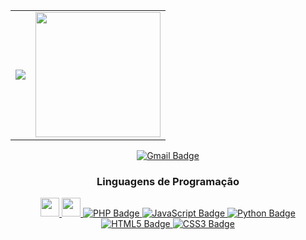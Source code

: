 <div align="center">
  <table>
    <tr>
      <td>
        <picture>
          <source
            srcset="https://github-readme-stats.vercel.app/api?username=Jaummmn&show_icons=true&theme=dark"
            media="(prefers-color-scheme: dark)"
          />
          <source
            srcset="https://github-readme-stats.vercel.app/api?username=Jaummmn&show_icons=true"
            media="(prefers-color-scheme: light), (prefers-color-scheme: no-preference)"
          />
          <img src="https://github-readme-stats.vercel.app/api?username=Jaummmn&show_icons=true" />
        </picture>
      </td>
      <td>
        <a href="https://github.com/Jaummmn/convoychat">
          <img height="200" src="https://github-readme-stats.vercel.app/api/top-langs?username=Jaummmn&layout=donut&langs_count=8&card_width=320" />
        </a>
      </td>
    </tr>
  </table>
</div>

<!-- Nova seção - Botão do Gmail -->
<div align="center">
  <a href="mailto:seuemail@gmail.com">
    <img src="https://img.shields.io/badge/Gmail-D14836?style=for-the-badge&logo=gmail&logoColor=white" alt="Gmail Badge" />
  </a>
</div>

<!-- Nova seção - Badges de Linguagens de Programação -->
<div align="center">
  <h3>Linguagens de Programação</h3>
  <a href="#">
    <img height="30"src="https://cdn.jsdelivr.net/gh/devicons/devicon@latest/icons/csharp/csharp-original.svg" />  
  </a>
  <a href="#">
      <img height="30" src="https://cdn.jsdelivr.net/gh/devicons/devicon@latest/icons/dotnetcore/dotnetcore-original.svg" />       
  </a>
  <a href="#">
    <img src="https://img.shields.io/badge/PHP-777BB4?style=for-the-badge&logo=php&logoColor=white" alt="PHP Badge" />
  </a>
  <a href="#">
    <img src="https://img.shields.io/badge/JavaScript-F7DF1E?style=for-the-badge&logo=javascript&logoColor=black" alt="JavaScript Badge" />
  </a>
  <a href="#">
    <img src="https://img.shields.io/badge/Python-3776AB?style=for-the-badge&logo=python&logoColor=white" alt="Python Badge" />
  </a>
  <a href="#">
    <img src="https://img.shields.io/badge/HTML5-E34F26?style=for-the-badge&logo=html5&logoColor=white" alt="HTML5 Badge" />
  </a>
  <a href="#">
    <img src="https://img.shields.io/badge/CSS3-1572B6?style=for-the-badge&logo=css3&logoColor=white" alt="CSS3 Badge" />
  </a>
</div>
